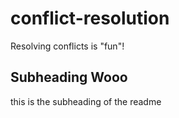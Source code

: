 # conflict-resolution
Resolving conflicts is "fun"!

## Subheading Wooo

this is the subheading of the readme
